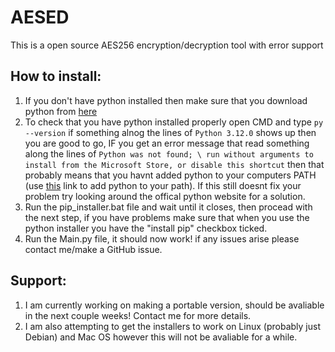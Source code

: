 # AESED
This is a open source AES256 encryption/decryption tool with error support

## How to install:
1. If you don't have python installed then make sure that you download python from [here](https://www.python.org/downloads/)
2. To check that you have python installed properly open CMD and type ```py --version``` if something alnog the lines of ```Python 3.12.0``` shows up then you are good to go, IF you get an error message that read something along the lines of ```Python was not found; \ run without arguments to install from the Microsoft Store, or disable this shortcut``` then that probably means that you havnt added python to your computers PATH (use [this](https://realpython.com/add-python-to-path/) link to add python to your path). If this still doesnt fix your problem try looking around the offical python website for a solution.
3. Run the pip_installer.bat file and wait until it closes, then procead with the next step, if you have problems make sure that when you use the python installer you have the "install pip" checkbox ticked.
4. Run the Main.py file, it should now work! if any issues arise please contact me/make a GitHub issue.

## Support:
1. I am currently working on making a portable version, should be avaliable in the next couple weeks! Contact me for more details.
2. I am also attempting to get the installers to work on Linux (probably just Debian) and Mac OS however this will not be avaliable for a while.
